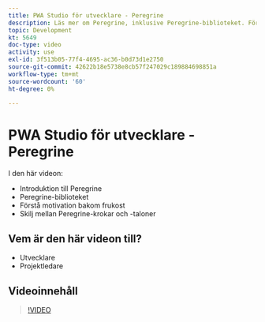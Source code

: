 ```yaml
---
title: PWA Studio för utvecklare - Peregrine
description: Läs mer om Peregrine, inklusive Peregrine-biblioteket. Förstå motivet bakom Peregrine ​ skillnaderna mellan Peregrine-krokar och taloner.
topic: Development
kt: 5649
doc-type: video
activity: use
exl-id: 3f513b05-77f4-4695-ac36-b0d73d1e2750
source-git-commit: 42622b18e5738e8cb57f247029c189884698851a
workflow-type: tm+mt
source-wordcount: '60'
ht-degree: 0%

---
```


# PWA Studio för utvecklare - Peregrine

I den här videon:

- Introduktion till Peregrine
- Peregrine-biblioteket
- Förstå motivation bakom frukost
- Skilj mellan Peregrine-krokar och -taloner

## Vem är den här videon till?

- Utvecklare
- Projektledare

## Videoinnehåll

>[!VIDEO](https://video.tv.adobe.com/v/35720?quality=12&learn=on)
